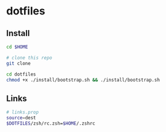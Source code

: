 # dotfiles

## Install

```bash
cd $HOME

# clone this repo
git clone

cd dotfiles
chmod +x ./install/bootstrap.sh && ./install/bootstrap.sh
```

## Links
```bash
# links.prop
source=dest
$DOTFILES/zsh/rc.zsh=$HOME/.zshrc
```

